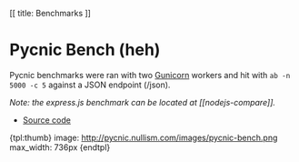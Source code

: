 [[
title: Benchmarks
]]

# Pycnic Bench (heh)

Pycnic benchmarks were ran with two [Gunicorn](http://gunicorn.org) workers
and hit with `ab -n 5000 -c 5` against a JSON endpoint (/json). 

*Note: the express.js benchmark can be located at [[nodejs-compare]].*

* <a href="https://github.com/nullism/pycnic/tree/master/benchmark">Source code <span class="fontawesome-github"></span></a>


{tpl:thumb}
image: http://pycnic.nullism.com/images/pycnic-bench.png
max_width: 736px
{endtpl}
